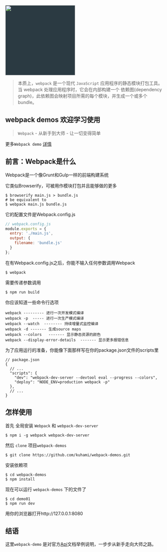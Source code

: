 <img style="width:220px;background:#2B3A42" src="https://webpack.docschina.org/e0b5805d423a4ec9473ee315250968b2.svg">

>  本质上，`webpack` 是一个现代 `JavaScript` 应用程序的静态模块打包工具。当 webpack 处理应用程序时，它会在内部构建一个 依赖图(dependency graph)，此依赖图会映射项目所需的每个模块，并生成一个或多个 bundle。

## webpack demos 欢迎学习使用
> `Webpack` - 从新手到大师 - 让一切变得简单

  更多`Webpack demo` [详情](https://github.com/kuhami/webpack-demos)
## 前言：Webpack是什么
 
 Webpack是一个像Grunt和Gulp一样的前端构建系统
 
 它类似Browserify，可被用作模块打包并且能够做的更多
 
 ```
 $ browserify main.js > bundle.js
 # be equivalent to
 $ webpack main.js bundle.js
 ```
 它的配置文件是Webpack.config.js
 ```js
 // webpack.config.js
 module.exports = {
   entry: './main.js',
   output: {
     filename: 'bundle.js'
   }
 };
 ```
 在有Webpack.config.js之后，你能不输入任何参数调用Webpack
 ```
 $ webpack
 ```
 需要传递参数调用
 ```npm
 $ npm run build
 ```
 你应该知道一些命令行选项
 ```
 webpack --------- 进行一次开发模式编译　　　　
 webpack -p  ----- 进行一次生产模式编译
 webpack --watch  -------- 持续增量式监控编译
 webpack -d ------- 生成source maps
 webpack --colors   ------- 显示静态资源的颜色
 webpack --display-error-details  ------- 显示更多报错信息
 ```
 为了应用运行的准备，你能像下面那样写在你的package.json文件的scripts里
 ```
 // package.json
 {
   // ...
   "scripts": {
     "dev": "webpack-dev-server --devtool eval --progress --colors",
     "deploy": "NODE_ENV=production webpack -p"
   },
   // ...
 }
 ```
## 怎样使用
 
 首先 全局安装 `Webpack` 和 `webpack-dev-server`
 
 ``` npm
 $ npm i -g webpack webpack-dev-server
 ```
 然后 `clone` 项目`webpack-demos`
 
 ```npm
 $ git clone https://github.com/kuhami/webpack-demos.git
 ```
 安装依赖项
 ```npm
 $ cd webpack-demos
 $ npm install
 ```
 现在可以运行 `webpack-demos` 下的文件了
 ```
 $ cd demo01
 $ npm run dev
 ```
 用你的浏览器打开http://127.0.0.1:8080
 
## 结语

这里`webpack-demo` 是对官方[Api](https://webpack.docschina.org/)文档举例说明，一步步从新手走向大师之路。







